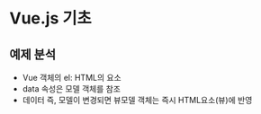 # Vue.js 기초
## 예제 분석
- Vue 객체의 el: HTML의 요소
- data 속성은 모델 객체를 참조
- 데이터 즉, 모델이 변경되면 뷰모델 객체는 즉시 HTML요소(뷰)에 반영